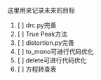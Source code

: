 这里用来记录未来的目标

1. [ ] drc.py完善
2. [ ] True Peak方法
3. [ ] distortion.py完善
4. [ ] to_mono可进行代码优化
5. [ ] delete可进行代码优化
6. [ ] 方程转查表
